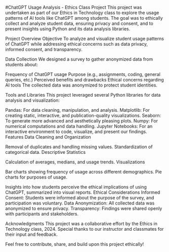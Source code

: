 #ChatGPT Usage Analysis - Ethics Class Project
This project was undertaken as part of our Ethics in Technology class to explore the usage patterns of AI tools like ChatGPT among students. The goal was to ethically collect and analyze student data, ensuring privacy and consent, and to present insights using Python and its data analysis libraries.

Project Overview
Objective
To analyze and visualize student usage patterns of ChatGPT while addressing ethical concerns such as data privacy, informed consent, and transparency.

Data Collection
We designed a survey to gather anonymized data from students about:

Frequency of ChatGPT usage
Purpose (e.g., assignments, coding, general queries, etc.)
Perceived benefits and drawbacks
Ethical concerns regarding AI tools
The collected data was anonymized to protect student identities.

Tools and Libraries
This project leveraged several Python libraries for data analysis and visualization:

Pandas: For data cleaning, manipulation, and analysis.
Matplotlib: For creating static, interactive, and publication-quality visualizations.
Seaborn: To generate more advanced and aesthetically pleasing plots.
Numpy: For numerical computations and data handling.
Jupyter Notebooks: For an interactive environment to code, visualize, and present our findings.
Features
Data Cleaning and Organization

Removal of duplicates and handling missing values.
Standardization of categorical data.
Descriptive Statistics

Calculation of averages, medians, and usage trends.
Visualizations

Bar charts showing frequency of usage across different demographics.
Pie charts for purposes of usage.


Insights into how students perceive the ethical implications of using ChatGPT, summarized into visual reports.
Ethical Considerations
Informed Consent: Students were informed about the purpose of the survey, and participation was voluntary.
Data Anonymization: All collected data was anonymized to ensure privacy.
Transparency: Findings were shared openly with participants and stakeholders.

Acknowledgments
This project was a collaborative effort by the Ethics in Technology class, 2024. Special thanks to our instructor and classmates for their input and feedback.

Feel free to contribute, share, and build upon this project ethically!
